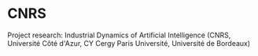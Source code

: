 # CNRS

Project research: Industrial Dynamics of Artificial Intelligence (CNRS, Université Côté d'Azur, CY Cergy Paris Université, Université de Bordeaux)
